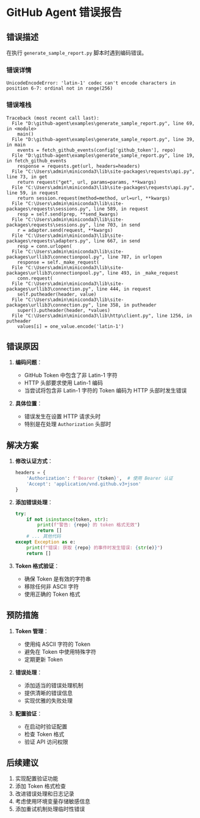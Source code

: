 # GitHub Agent 错误报告

## 错误描述

在执行 `generate_sample_report.py` 脚本时遇到编码错误。

### 错误详情

```
UnicodeEncodeError: 'latin-1' codec can't encode characters in position 6-7: ordinal not in range(256)
```

### 错误堆栈
```
Traceback (most recent call last):
  File "D:\github-agent\examples\generate_sample_report.py", line 69, in <module>
    main()
  File "D:\github-agent\examples\generate_sample_report.py", line 39, in main
    events = fetch_github_events(config['github_token'], repo)
  File "D:\github-agent\examples\generate_sample_report.py", line 19, in fetch_github_events
    response = requests.get(url, headers=headers)
  File "C:\Users\admin\miniconda3\lib\site-packages\requests\api.py", line 73, in get
    return request("get", url, params=params, **kwargs)
  File "C:\Users\admin\miniconda3\lib\site-packages\requests\api.py", line 59, in request
    return session.request(method=method, url=url, **kwargs)
  File "C:\Users\admin\miniconda3\lib\site-packages\requests\sessions.py", line 589, in request
    resp = self.send(prep, **send_kwargs)
  File "C:\Users\admin\miniconda3\lib\site-packages\requests\sessions.py", line 703, in send
    r = adapter.send(request, **kwargs)
  File "C:\Users\admin\miniconda3\lib\site-packages\requests\adapters.py", line 667, in send
    resp = conn.urlopen(
  File "C:\Users\admin\miniconda3\lib\site-packages\urllib3\connectionpool.py", line 787, in urlopen
    response = self._make_request(
  File "C:\Users\admin\miniconda3\lib\site-packages\urllib3\connectionpool.py", line 493, in _make_request
    conn.request(
  File "C:\Users\admin\miniconda3\lib\site-packages\urllib3\connection.py", line 444, in request
    self.putheader(header, value)
  File "C:\Users\admin\miniconda3\lib\site-packages\urllib3\connection.py", line 358, in putheader
    super().putheader(header, *values)
  File "C:\Users\admin\miniconda3\lib\http\client.py", line 1256, in putheader
    values[i] = one_value.encode('latin-1')
```

## 错误原因

1. **编码问题**：
   - GitHub Token 中包含了非 Latin-1 字符
   - HTTP 头部要求使用 Latin-1 编码
   - 当尝试将包含非 Latin-1 字符的 Token 编码为 HTTP 头部时发生错误

2. **具体位置**：
   - 错误发生在设置 HTTP 请求头时
   - 特别是在处理 `Authorization` 头部时

## 解决方案

1. **修改认证方式**：
   ```python
   headers = {
       'Authorization': f'Bearer {token}',  # 使用 Bearer 认证
       'Accept': 'application/vnd.github.v3+json'
   }
   ```

2. **添加错误处理**：
   ```python
   try:
       if not isinstance(token, str):
           print(f"警告: {repo} 的 token 格式无效")
           return []
       # ... 其他代码
   except Exception as e:
       print(f"错误: 获取 {repo} 的事件时发生错误: {str(e)}")
       return []
   ```

3. **Token 格式验证**：
   - 确保 Token 是有效的字符串
   - 移除任何非 ASCII 字符
   - 使用正确的 Token 格式

## 预防措施

1. **Token 管理**：
   - 使用纯 ASCII 字符的 Token
   - 避免在 Token 中使用特殊字符
   - 定期更新 Token

2. **错误处理**：
   - 添加适当的错误处理机制
   - 提供清晰的错误信息
   - 实现优雅的失败处理

3. **配置验证**：
   - 在启动时验证配置
   - 检查 Token 格式
   - 验证 API 访问权限

## 后续建议

1. 实现配置验证功能
2. 添加 Token 格式检查
3. 改进错误处理和日志记录
4. 考虑使用环境变量存储敏感信息
5. 添加重试机制处理临时性错误 